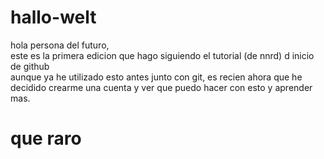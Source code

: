 # hallo-welt

hola persona del futuro, <br>
este es la primera edicion que hago siguiendo el tutorial (de nnrd) d inicio de github <br>
aunque ya he utilizado esto antes junto con git, es recien ahora que he decidido crearme una cuenta y ver que puedo hacer con esto y aprender mas.

<h1>que raro</h1>
